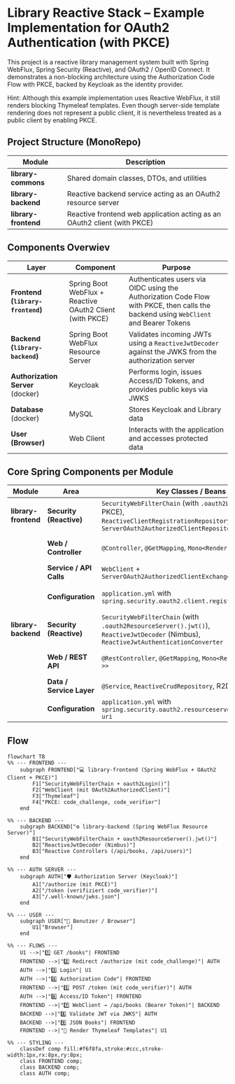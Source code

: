 # Library Reactive Stack – Example Implementation for OAuth2 Authentication (with PKCE)

This project is a reactive library management system built with Spring WebFlux, Spring Security (Reactive), and OAuth2 / OpenID Connect.
It demonstrates a non-blocking architecture using the Authorization Code Flow with PKCE, backed by Keycloak as the identity provider.

Hint:
Although this example implementation uses Reactive WebFlux, it still renders blocking Thymeleaf templates.
Even though server-side template rendering does not represent a public client, it is nevertheless treated as a public client by enabling PKCE.

## Project Structure (MonoRepo)

| Module               | Description                                                              |
|----------------------|--------------------------------------------------------------------------|
| **library-commons**  | Shared domain classes, DTOs, and utilities                               |
| **library-backend**  | Reactive backend service acting as an OAuth2 resource server             |
| **library-frontend** | Reactive frontend web application acting as an OAuth2 client (with PKCE) |

## Components Overwiev

| Layer                             | Component                                                | Purpose                                                                                                                              |
|-----------------------------------|----------------------------------------------------------|--------------------------------------------------------------------------------------------------------------------------------------|
| **Frontend (`library-frontend`)** | Spring Boot WebFlux + Reactive OAuth2 Client (with PKCE) | Authenticates users via OIDC using the Authorization Code Flow with PKCE, then calls the backend using `WebClient` and Bearer Tokens |
| **Backend (`library-backend`)**   | Spring Boot WebFlux Resource Server                      | Validates incoming JWTs using a `ReactiveJwtDecoder` against the JWKS from the authorization server                                  |
| **Authorization Server** (docker) | Keycloak                                                 | Performs login, issues Access/ID Tokens, and provides public keys via JWKS                                                           |
| **Database** (docker)             | MySQL                                                    | Stores Keycloak and Library data                                                                                                     |~~
| **User (Browser)**                | Web Client                                               | Interacts with the application and accesses protected data                                                                           |

## Core Spring Components per Module

| Module               | Area                     | Key Classes / Beans                                                                                                                             | Purpose                                                                                           |
|----------------------|--------------------------|-------------------------------------------------------------------------------------------------------------------------------------------------|---------------------------------------------------------------------------------------------------|
| **library-frontend** | **Security (Reactive)**  | `SecurityWebFilterChain` (with `.oauth2Login()` + PKCE),<br>`ReactiveClientRegistrationRepository`,<br>`ServerOAuth2AuthorizedClientRepository` | Handles OIDC login with PKCE, stores tokens reactively within the `ReactiveSecurityContextHolder` |
|                      | **Web / Controller**     | `@Controller`, `@GetMapping`, `Mono<Rendering>`                                                                                                 | Renders HTML using Thymeleaf Reactive or returns JSON responses                                   |
|                      | **Service / API Calls**  | `WebClient` + `ServerOAuth2AuthorizedClientExchangeFilterFunction`                                                                              | Calls the `library-backend` API reactively using Bearer Tokens                                    |
|                      | **Configuration**        | `application.yml` with `spring.security.oauth2.client.registration.*`                                                                           | Defines client ID, secret, scopes, redirect URIs, and PKCE enforcement                            |
| **library-backend**  | **Security (Reactive)**  | `SecurityWebFilterChain` (with `.oauth2ResourceServer().jwt()`),<br>`ReactiveJwtDecoder` (Nimbus),<br>`ReactiveJwtAuthenticationConverter`      | Reactively validates JWTs and maps claims to authorities                                          |
|                      | **Web / REST API**       | `@RestController`, `@GetMapping`, `Mono<ResponseEntity<?>>`                                                                                     | Exposes protected reactive REST endpoints (e.g. `/api/books`, `/api/users`)                       |
|                      | **Data / Service Layer** | `@Service`, `ReactiveCrudRepository`, R2DBC entities                                                                                            | Handles business logic and reactive database access                                               |
|                      | **Configuration**        | `application.yml` with `spring.security.oauth2.resourceserver.jwt.jwk-set-uri`                                                                  | Defines JWKS URI for token signature validation                                                   |

## Flow

```mermaid
flowchart TB
%% --- FRONTEND ---
    subgraph FRONTEND["💻 library-frontend (Spring WebFlux + OAuth2 Client + PKCE)"]
        F1["SecurityWebFilterChain + oauth2Login()"]
        F2["WebClient (mit OAuth2AuthorizedClient)"]
        F3["Thymeleaf"]
        F4["PKCE: code_challenge, code_verifier"]
    end

%% --- BACKEND ---
    subgraph BACKEND["⚙️ library-backend (Spring WebFlux Resource Server)"]
        B1["SecurityWebFilterChain + oauth2ResourceServer().jwt()"]
        B2["ReactiveJwtDecoder (Nimbus)"]
        B3["Reactive Controllers (/api/books, /api/users)"]
    end

%% --- AUTH SERVER ---
    subgraph AUTH["🛡️ Authorization Server (Keycloak)"]
        A1["/authorize (mit PKCE)"]
        A2["/token (verifiziert code_verifier)"]
        A3["/.well-known/jwks.json"]
    end

%% --- USER ---
    subgraph USER["👤 Benutzer / Browser"]
        U1["Browser"]
    end

%% --- FLOWS ---
    U1 -->|"1️⃣ GET /books"| FRONTEND
    FRONTEND -->|"2️⃣ Redirect /authorize (mit code_challenge)"| AUTH
    AUTH -->|"3️⃣ Login"| U1
    AUTH -->|"4️⃣ Authorization Code"| FRONTEND
    FRONTEND -->|"5️⃣ POST /token (mit code_verifier)"| AUTH
    AUTH -->|"6️⃣ Access/ID Token"| FRONTEND
    FRONTEND -->|"7️⃣ WebClient → /api/books (Bearer Token)"| BACKEND
    BACKEND -->|"8️⃣ Validate JWT via JWKS"| AUTH
    BACKEND -->|"9️⃣ JSON Books"| FRONTEND
    FRONTEND -->|"🏁 Render Thymeleaf Templates"| U1

%% --- STYLING ---
    classDef comp fill:#f6f8fa,stroke:#ccc,stroke-width:1px,rx:8px,ry:8px;
    class FRONTEND comp;
    class BACKEND comp;
    class AUTH comp;
```